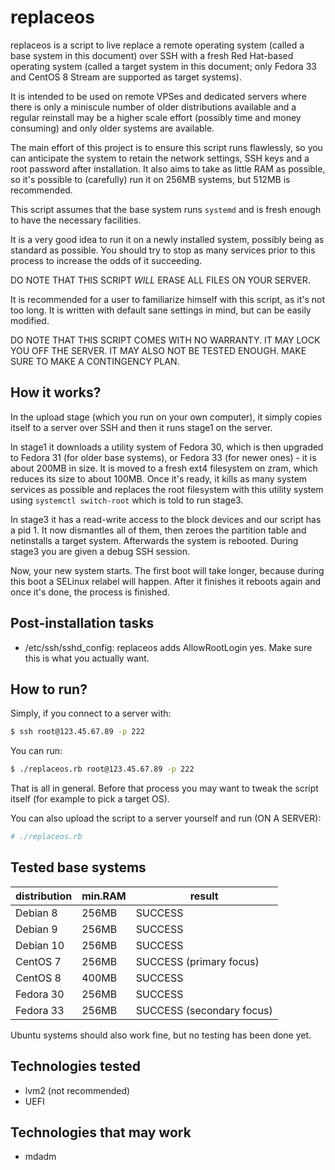 # replaceos

replaceos is a script to live replace a remote operating system (called a base
system in this document) over SSH with a fresh Red Hat-based operating system
(called a target system in this document; only Fedora 33 and CentOS 8 Stream are
supported as target systems).

It is intended to be used on remote VPSes and dedicated servers where there is
only a miniscule number of older distributions available and a regular reinstall
may be a higher scale effort (possibly time and money consuming) and only older
systems are available.

The main effort of this project is to ensure this script runs flawlessly, so you
can anticipate the system to retain the network settings, SSH keys and a root
password after installation. It also aims to take as little RAM as possible, so
it's possible to (carefully) run it on 256MB systems, but 512MB is recommended.

This script assumes that the base system runs `systemd` and is fresh enough to
have the necessary facilities.

It is a very good idea to run it on a newly installed system, possibly being as
standard as possible. You should try to stop as many services prior to this
process to increase the odds of it succeeding.

DO NOTE THAT THIS SCRIPT *WILL* ERASE ALL FILES ON YOUR SERVER.

It is recommended for a user to familiarize himself with this script, as it's
not too long. It is written with default sane settings in mind, but can be
easily modified.

DO NOTE THAT THIS SCRIPT COMES WITH NO WARRANTY. IT MAY LOCK YOU OFF THE SERVER.
IT MAY ALSO NOT BE TESTED ENOUGH. MAKE SURE TO MAKE A CONTINGENCY PLAN.

## How it works?

In the upload stage (which you run on your own computer), it simply copies
itself to a server over SSH and then it runs stage1 on the server.

In stage1 it downloads a utility system of Fedora 30, which is then upgraded to
Fedora 31 (for older base systems), or Fedora 33 (for newer ones) - it is about
200MB in size. It is moved to a fresh ext4 filesystem on zram, which reduces its
size to about 100MB. Once it's ready, it kills as many system services as
possible and replaces the root filesystem with this utility system using
`systemctl switch-root` which is told to run stage3.

In stage3 it has a read-write access to the block devices and our script has
a pid 1. It now dismantles all of them, then zeroes the partition table and
netinstalls a target system. Afterwards the system is rebooted. During stage3
you are given a debug SSH session.

Now, your new system starts. The first boot will take longer, because during
this boot a SELinux relabel will happen. After it finishes it reboots again and
once it's done, the process is finished.

## Post-installation tasks

* /etc/ssh/sshd_config: replaceos adds AllowRootLogin yes. Make sure this is
  what you actually want.

## How to run?

Simply, if you connect to a server with:

```bash
$ ssh root@123.45.67.89 -p 222
```

You can run:

```bash
$ ./replaceos.rb root@123.45.67.89 -p 222
```

That is all in general. Before that process you may want to tweak the script
itself (for example to pick a target OS).

You can also upload the script to a server yourself and run (ON A SERVER):

```bash
# ./replaceos.rb
```

## Tested base systems

distribution | min.RAM | result
------------ | ------- | --------------------------
Debian 8     | 256MB   | SUCCESS
Debian 9     | 256MB   | SUCCESS
Debian 10    | 256MB   | SUCCESS
CentOS 7     | 256MB   | SUCCESS (primary focus)
CentOS 8     | 400MB   | SUCCESS
Fedora 30    | 256MB   | SUCCESS
Fedora 33    | 256MB   | SUCCESS (secondary focus)

Ubuntu systems should also work fine, but no testing has been done yet.

## Technologies tested

* lvm2 (not recommended)
* UEFI

## Technologies that may work

* mdadm
